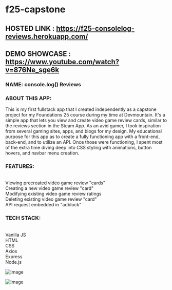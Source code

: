 # f25-capstone

## HOSTED LINK : https://f25-consolelog-reviews.herokuapp.com/
## DEMO SHOWCASE : https://www.youtube.com/watch?v=876Ne_sge6k

### NAME: console.log() Reviews

### ABOUT THIS APP:
This is my first fullstack app that I created independently as a capstone project for my Foundations 25 course during my time at Devmountain.
It's a simple app that lets you view and create video game review cards, similar to the reviews section in the Steam App.
As an avid gamer, I took inspiration from several gaming sites, apps, and blogs for my design.
My educational purpose for this app as to create a fully functioning app with a front-end, back-end, and to utilize an API.
Once those were functioning, I spent most of the extra time diving deep into CSS styling with animations, button hovers, and navbar menu creation.


### FEATURES:
<br>Viewing precreated video game review "cards"
<br>Creating a new video game review "card"
<br>Modifying existing video game review ratings
<br>Deleting existing video game review "card"
<br>API request embedded in "adblock"

### TECH STACK:
<br>Vanilla JS
<br>HTML
<br>CSS
<br>Axios
<br>Express
<br>Node.js

![image](https://user-images.githubusercontent.com/107436535/183125432-48767060-8f86-48e0-bbbe-21b6d1dc6715.png)

![image](https://user-images.githubusercontent.com/107436535/183133863-c55bcfc6-4c13-46d0-955e-8284ae466d6a.png)

